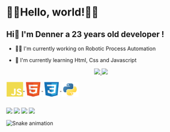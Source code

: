 <h1>🐱‍👤Hello, world!🐱‍👤</h1>
  <h2> Hi👋 I'm Denner a 23 years old developer ! </h2>

 - 👨‍💻 I'm currently working on Robotic Process Automation

 - 🌱 I'm currently learning Html, Css and Javascript
 
<div align=center>
  <a href="https://github.com/dennercosta1">
  <img height="150em" src="https://github-readme-stats.vercel.app/api?username=dennercosta1&show_icons=true&theme=dracula&include_all_commits=true&count_private=true"/>
  <img height="150em" src="https://github-readme-stats.vercel.app/api/top-langs/?username=dennercosta1&layout=compact&langs_count=7&theme=dracula"/>
</div>

<div style="display: inline_block"><br>
  <img align="center" alt=" Denner-Js" height="40" width="45" src="https://raw.githubusercontent.com/devicons/devicon/master/icons/javascript/javascript-plain.svg">
  <img align="center" alt=" Denner-Html"height="40" width="45" src="https://raw.githubusercontent.com/devicons/devicon/master/icons/html5/html5-original.svg">
  <img align="center" alt=" Denner-Css" height="40" width="45" src="https://raw.githubusercontent.com/devicons/devicon/master/icons/css3/css3-original.svg">
  <img align="center" alt=" Denner-Python" height="40" width="45" src="https://raw.githubusercontent.com/devicons/devicon/master/icons/python/python-original.svg">
 </div>

  ##
  
<div> 
  <a href="https://instagram.com/dennercosta1" target="_blank"><img src="https://img.shields.io/badge/-Instagram-%23E4405F?style=for-the-badge&logo=instagram&logoColor=white" target="_blank"></a>
  <a href="https://discord.gg/@me" target="_blank"><img src="https://img.shields.io/badge/Discord-7289DA?style=for-the-badge&logo=discord&logoColor=white" target="_blank"></a> 
  <a href = "mailto:dennerlira1@gmail.com"><img src="https://img.shields.io/badge/-Gmail-%23333?style=for-the-badge&logo=gmail&logoColor=white" target="_blank"></a>
  <a href="https://www.linkedin.com/in/rafaella-ballerini-45875016a" target="_blank"><img src="https://img.shields.io/badge/-LinkedIn-%230077B5?style=for-the-badge&logo=linkedin&logoColor=white" target="_blank"></a> 
 
   ![Snake animation](https://github.com/dennercosta1/dennercosta1/blob/output/github-contribution-grid-snake.svg)
 
 
</div>
 
